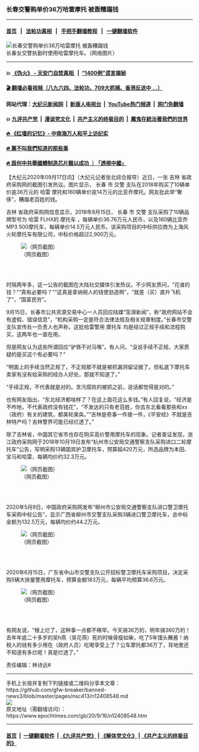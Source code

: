 ### 长春交警购单价36万哈雷摩托 被轰糟蹋钱
------------------------

#### [首页](https://github.com/gfw-breaker/banned-news3/blob/master/README.md) &nbsp;&nbsp;|&nbsp;&nbsp; [法轮功真相](https://github.com/begood0513/basic/blob/master/README.md)  &nbsp;&nbsp;|&nbsp;&nbsp; [手把手翻墙教程](https://github.com/gfw-breaker/guides/wiki)  &nbsp;&nbsp;|&nbsp;&nbsp; [一键翻墙软件](https://github.com/gfw-breaker/nogfw/blob/master/README.md)  



<div><img alt="长春交警购单价36万哈雷摩托 被轰糟蹋钱" class="attachment-djy_600_400 size-djy_600_400 wp-post-image" src="https://i.epochtimes.com/assets/uploads/2020/09/c6edb447185931f8f86faeaff0e9699e-600x400.jpg"/>
<div class="caption">
 长春女交警执勤时使用哈雷摩托车。（网络图片）
</div></div><hr/>

#### 💥 [《伪火》 - 天安门自焚真相 ](http://158.247.195.190:10000/videos/blog/weihuo.html)&nbsp; |&nbsp; [“1400例”谎言揭秘  ](http://158.247.195.190:10000/videos/blog/jiexi1400.html)

#### [ 🎬  翻墙必看视频（八九六四、法轮功、709大抓捕、香港反送中 ...）](https://github.com/gfw-breaker/links/blob/master/banned.md)

#### 网站代理：[大纪元新闻网](http://158.247.195.190:10080/gb/) &nbsp;|&nbsp; [新唐人电视台](http://158.247.195.190:8808/gb/)  &nbsp;|&nbsp; [YouTube热门频道](http://158.247.195.190/youtube.html) &nbsp;|&nbsp; [网门免翻墙](http://158.247.195.190:11000/show.aspx?name=ogHome)

#### 💥 [九评共产党](http://158.247.195.190:10000/videos/res/jiuping/)&nbsp; |&nbsp; [漫谈党文化](http://158.247.195.190:10000/videos/res/mtdwh/)&nbsp; |&nbsp; [共产主义的终极目的](http://158.247.195.190:10000/videos/res/zjmd/)&nbsp; |&nbsp; [魔鬼在統治著我們的世界](http://158.247.195.190:10000/videos/res/TheSpecter/)  

#### [ 🔥  《红墙的记忆》- 中南海万人和平上访纪实](http://158.247.195.190:10000/videos/news/../legend/index.html)

#### [ 🔥  黨不叫我們知道的那些事](http://158.247.195.190:10000/videos/news/truth02.html)

#### [ 🔥  爲何中共舉國體制造芯片難以成功 ｜「透視中國」](http://158.247.195.190:10000/videos/news/don03.html)

<div><p>
 【大纪元2020年09月17日讯】（大纪元记者张北综合报导）近日，一张
 <ok href="https://www.epochtimes.com/gb/tag/%E5%90%89%E6%9E%97.html">
  吉林
 </ok>
 省政府采购网的截图引发热议。图片显示，
 <ok href="https://www.epochtimes.com/gb/tag/%E9%95%BF%E6%98%A5.html">
  长春
 </ok>
 市
 <ok href="https://www.epochtimes.com/gb/tag/%E4%BA%A4%E8%AD%A6.html">
  交警
 </ok>
 支队在2018年购买了10辆单价逾36万元的
 <ok href="https://www.epochtimes.com/gb/tag/%E5%93%88%E9%9B%B7.html">
  哈雷
 </ok>
 摩托和160辆单价逾14万元的比亚乔摩托。网友批此举“奢侈”，糟蹋老百姓的钱。
</p>
<p>
 <ok href="https://www.epochtimes.com/gb/tag/%E5%90%89%E6%9E%97.html">
  吉林
 </ok>
 省政府采购网信息显示，2018年8月15日，
 <ok href="https://www.epochtimes.com/gb/tag/%E9%95%BF%E6%98%A5.html">
  长春
 </ok>
 市
 <ok href="https://www.epochtimes.com/gb/tag/%E4%BA%A4%E8%AD%A6.html">
  交警
 </ok>
 支队采购了10辆品牌型号为
 <ok href="https://www.epochtimes.com/gb/tag/%E5%93%88%E9%9B%B7.html">
  哈雷
 </ok>
 FLHX的
 <ok href="https://www.epochtimes.com/gb/tag/%E6%91%A9%E6%89%98%E8%BD%A6.html">
  摩托车
 </ok>
 ，每辆单价36.76万元人民币，以及160辆比亚乔MP3 500摩托车，每辆单价14.5万元人民币。该采购项目的中标供应商为上海风火轮摩托车有限公司，中标价格超过2,900万元。
</p>
<figure class="wp-caption aligncenter" id="attachment_12408561" style="width: 424px">
 <ok href="https://i.epochtimes.com/assets/uploads/2020/09/Screenshot-2020-09-16-at-15.34.57.png">
  <img alt="（网页截图）" class="wp-image-12408561" src="https://i.epochtimes.com/assets/uploads/2020/09/Screenshot-2020-09-16-at-15.34.57-600x699.png"/>
 </ok>
 <br/><figcaption class="wp-caption-text">
  （网页截图）
 </figcaption><br/>
</figure><br/>
<p>
 时隔两年多，这一公告的截图在大陆社交媒体引发热议。不少网友质问，“花谁的钱？”“真有必要吗？”“这真是拿纳税人的钱使劲造啊”，“就差（买）直升飞机了”，“国富民穷”。
</p>
<p>
 9月15日，长春市公共资源交易中心一人员回应陆媒“澎湃新闻”，称“政府网站不会有虚假、错误信息”，“机构采购一定是符合法律法规及相关规章制度。”长春市交警支队宣传处一负责人也声称，这批哈雷警用
 <ok href="https://www.epochtimes.com/gb/tag/%E6%91%A9%E6%89%98%E8%BD%A6.html">
  摩托车
 </ok>
 均是经过正规手续和流程购买，这两年也一直在用。
</p>
<p>
 但是网友认为这些所谓回应“驴唇不对马嘴”。有人问，“没说手续不正规，大家质疑的是买这个有必要吗？”
</p>
<p>
 “明面上的手续当然正规了，不正规那不就是被抓漏洞留证据了。但私底下摩托车卖家有没有给采购的经办人好处，那就不知道了。”
</p>
<p>
 “手续正规，不代表就是对的。贪污腐败的被抓之前，说话都觉得是对的。”
</p>
<p>
 也有网友指出，“东北经济都啥样了？在这上面花这么多钱。”有人回复说，“经济是不咋地，不代表政府没有钱花”，“不发达的只有老百姓，你去东北看看那些和xx（政府）有关的建筑，都美轮美奂。”“吉林是奇事一件接一件，《平安经》不就是吉林特产吗？吉林警界可能已经烂透了。”
</p>
<p>
 除了吉林省，中国其它省市也存在购买高价警用摩托车的现象。记者查证发现，浙江政府采购网于2018年10月19日发布“杭州市公安局交通警察支队采购进口二轮摩托车”公告，写明采购13辆国宾护卫摩托车，预算超420万元，所选品牌为本田、宝马和哈雷，每辆均价约32.3万元。
</p>
<figure class="wp-caption aligncenter" id="attachment_12408565" style="width: 418px">
 <ok href="https://i.epochtimes.com/assets/uploads/2020/09/Screenshot-2020-09-16-at-17.01.42.png">
  <img alt="（网页截图）" class="wp-image-12408565" src="https://i.epochtimes.com/assets/uploads/2020/09/Screenshot-2020-09-16-at-17.01.42-600x545.png"/>
 </ok>
 <br/><figcaption class="wp-caption-text">
  （网页截图）
 </figcaption><br/>
</figure><br/>
<p>
 2020年5月9日，中国政府采购网发布“柳州市公安局交通警察支队进口警卫摩托车采购中标公告”，显示广西省柳州市交警支队采购3辆进口警卫摩托车，总中标金额为132.5万元，每辆均价约44.2万元。
</p>
<figure class="wp-caption aligncenter" id="attachment_12408566" style="width: 416px">
 <ok href="https://i.epochtimes.com/assets/uploads/2020/09/Screenshot-2020-09-16-at-17.35.09.png">
  <img alt="（网页截图）" class="wp-image-12408566" src="https://i.epochtimes.com/assets/uploads/2020/09/Screenshot-2020-09-16-at-17.35.09-600x389.png"/>
 </ok>
 <br/><figcaption class="wp-caption-text">
  （网页截图）
 </figcaption><br/>
</figure><br/>
<p>
 2020年6月15日，广东省中山市交警支队公开招标警卫摩托车采购项目，决定采购5辆大排量警用摩托车，预算金额183万元，每辆平均预算36.6万元。
</p>
<figure class="wp-caption aligncenter" id="attachment_12408568" style="width: 406px">
 <ok href="https://i.epochtimes.com/assets/uploads/2020/09/Screenshot-2020-09-16-at-17.55.25.png">
  <img alt="（网页截图）" class="wp-image-12408568" src="https://i.epochtimes.com/assets/uploads/2020/09/Screenshot-2020-09-16-at-17.55.25-600x551.png"/>
 </ok>
 <br/><figcaption class="wp-caption-text">
  （网页截图）
 </figcaption><br/>
</figure><br/>
<p>
 有网友说，“根上烂了，这种事一点都不稀罕。今天骑36万的，明年骑360万的！去年年底二十多岁的吴h燕（吴花燕）死的时候骨瘦如柴，吃了5年馒头蘸酱！纳税人的钱有多少用在（政府人员）吃喝享受上了？公车摩托都36万了，背地里还不知道有多烂呢！真是烂透了。”
</p>
<p>
 责任编辑：林诗远#
</p>
</div>
<hr/>
手机上长按并复制下列链接或二维码分享本文章：<br/>
https://github.com/gfw-breaker/banned-news3/blob/master/pages/nsc413/n12408548.md <br/>
<a href='https://github.com/gfw-breaker/banned-news3/blob/master/pages/nsc413/n12408548.md'><img src='https://github.com/gfw-breaker/banned-news3/blob/master/pages/nsc413/n12408548.md.png'/></a> <br/>
原文地址（需翻墙访问）：https://www.epochtimes.com/gb/20/9/16/n12408548.htm


------------------------
#### [首页](https://github.com/gfw-breaker/banned-news3/blob/master/README.md) &nbsp;|&nbsp; [一键翻墙软件](https://github.com/gfw-breaker/nogfw/blob/master/README.md) &nbsp;| [《九评共产党》](https://github.com/gfw-breaker/9ping.md/blob/master/README.md#九评之一评共产党是什么) | [《解体党文化》](https://github.com/gfw-breaker/jtdwh.md/blob/master/README.md) | [《共产主义的终极目的》](https://github.com/gfw-breaker/gczydzjmd.md/blob/master/README.md)


<img src='http://gfw-breaker.win/banned-news3/pages/nsc413/n12408548.md' width='0px' height='0px'/>